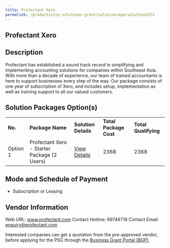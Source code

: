 ```yaml
---
title: Profectant Xero
permalink: /productivity-solutions-grant/solutionrepo/solution2572
---
```


## Profectant Xero

## Description

Profectant has established a sound track record in simplifying and implementing accounting solutions for companies within Southeast Asia. With more than a decade of experience, our team of trained accountants is here to support businesses every step of the way. Our package consists of one year of subscription of Xero, and includes setup, implementation as well as training support to all our valued customers.

## Solution Packages Option(s)

<table>
<tr>
<td><b>No.</b></td>
<td><b>Package Name</b></td>
<td><b>Solution Details</b></td>
<td><b>Total Package Cost</b></td>
<td><b>Total Qualifying</b></td>
</tr>
<tr>
<td>Option 1</td>
<td>Profectant Xero - Starter Package (2 Users)</td>
<td><a href='https://www.gobusiness.gov.sg/images/psg/PROFECTANT_20210130_Desensitised_Annex_3_Part_1.pdf'>View Details</a></td>
<td>2368</td>
<td>2368</td>
</tr>
</table>

## Mode and Schedule of Payment

 - Subscription or Leasing

## Vendor Information

 Web URL: www.profectant.com 
Contact Hotline: 69746718 
Contact Email: enquiry@profectant.com 


Interested companies can get a quotation from the pre-approved vendor, before applying for the PSG through the <a href='https://www.businessgrants.gov.sg/'>Business Grant Portal (BGP)</a>.

<script src="/jquery/resize-tables.js"></script>
